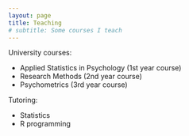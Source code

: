 ```yaml
---
layout: page
title: Teaching
# subtitle: Some courses I teach
---
```


University courses:

- Applied Statistics in Psychology (1st year course)
- Research Methods (2nd year course)
- Psychometrics (3rd year course)

Tutoring:

- Statistics
- R programming
